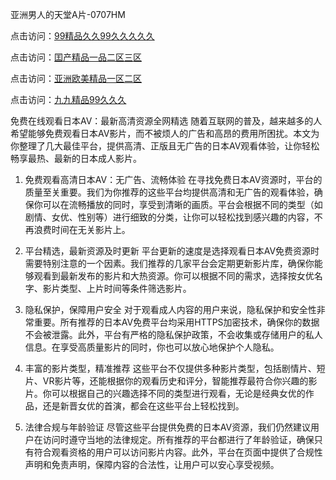 亚洲男人的天堂A片-0707HM

点击访问：<a href="https://cfad.pages.dev/">99精品久久99久久久久久</a>

点击访问：<a href="https://tfda.pages.dev/">囯产精品一品二区三区</a>

点击访问：<a href="https://rtj-3zo.pages.dev/">亚洲欧美精品一区二区</a>

点击访问：<a href="https://gda-c7m.pages.dev/">九九精品99久久久</a>

免费在线观看日本AV：最新高清资源全网精选
随着互联网的普及，越来越多的人希望能够免费观看日本AV影片，而不被烦人的广告和高昂的费用所困扰。本文为你整理了几大最佳平台，提供高清、正版且无广告的日本AV观看体验，让你轻松畅享最热、最新的日本成人影片。

1. 免费观看高清日本AV：无广告、流畅体验
在寻找免费日本AV资源时，平台的质量至关重要。我们为你推荐的这些平台均提供高清和无广告的观看体验，确保你可以在流畅播放的同时，享受到清晰的画质。平台会根据不同的类型（如剧情、女优、性别等）进行细致的分类，让你可以轻松找到感兴趣的内容，不再浪费时间在无关影片上。

2. 平台精选，最新资源及时更新
平台更新的速度是选择观看日本AV免费资源时需要特别注意的一个因素。我们推荐的几家平台会定期更新影片库，确保你能够观看到最新发布的影片和大热资源。你可以根据不同的需求，选择按女优名字、影片类型、上片时间等条件筛选影片。

3. 隐私保护，保障用户安全
对于观看成人内容的用户来说，隐私保护和安全性非常重要。所有推荐的日本AV免费平台均采用HTTPS加密技术，确保你的数据不会被泄露。此外，平台有严格的隐私保护政策，不会收集或存储用户的私人信息。在享受高质量影片的同时，你也可以放心地保护个人隐私。

4. 丰富的影片类型，精准推荐
这些平台不仅提供多种影片类型，包括剧情片、短片、VR影片等，还能根据你的观看历史和评分，智能推荐最符合你兴趣的影片。你可以根据自己的兴趣选择不同的类型进行观看，无论是经典女优的作品，还是新晋女优的首演，都会在这些平台上轻松找到。

5. 法律合规与年龄验证
尽管这些平台提供免费的日本AV资源，我们仍然建议用户在访问时遵守当地的法律规定。所有推荐的平台都进行了年龄验证，确保只有符合观看资格的用户可以访问影片内容。此外，平台在页面中提供了合规性声明和免责声明，保障内容的合法性，让用户可以安心享受视频。


<span style="display:none;">[Canonical link](）</span>
